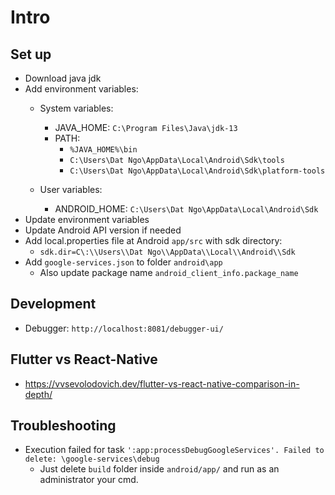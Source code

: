 # Intro

## Set up
- Download java jdk
- Add environment variables:
  - System variables:
    - JAVA_HOME: `C:\Program Files\Java\jdk-13`
    - PATH:
      - `%JAVA_HOME%\bin`
      - `C:\Users\Dat Ngo\AppData\Local\Android\Sdk\tools`
      - `C:\Users\Dat Ngo\AppData\Local\Android\Sdk\platform-tools`

  - User variables:
    - ANDROID_HOME: `C:\Users\Dat Ngo\AppData\Local\Android\Sdk`
 - Update environment variables 
 - Update Android API version if needed
 - Add local.properties file at Android `app/src` with sdk directory:
    - `sdk.dir=C\:\\Users\\Dat Ngo\\AppData\\Local\\Android\\Sdk`
  - Add `google-services.json` to folder `android\app`
    - Also update package name `android_client_info.package_name` 


## Development
- Debugger: `http://localhost:8081/debugger-ui/`

## Flutter vs React-Native
- https://vvsevolodovich.dev/flutter-vs-react-native-comparison-in-depth/
## Troubleshooting
- Execution failed for task `':app:processDebugGoogleServices'. Failed to delete: \google-services\debug`
  - Just delete `build` folder inside `android/app/` and run as an administrator your cmd.
